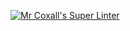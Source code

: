 [![Mr Coxall's Super Linter](https://github.com/ICD2O-Digital-Tech-NikoS/Assign-01-HTML-Website/workflows/Mr%20Coxall's%20Super%20Linter/badge.svg)](https://github.com/ICD2O-Digital-Tech-NikoS/Assign-01-HTML-Website/actions/)
